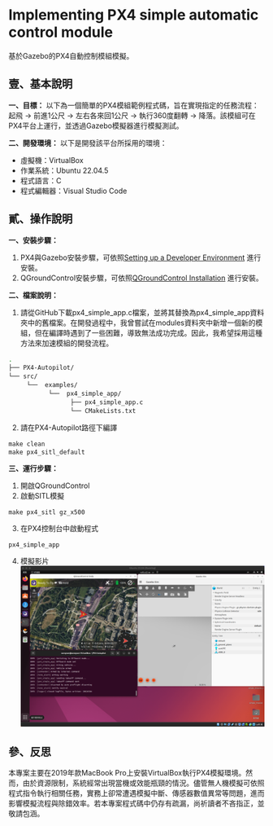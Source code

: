 # Implementing PX4 simple automatic control module

基於Gazebo的PX4自動控制模組模擬。

## 壹、基本說明
**一、目標：**
以下為一個簡單的PX4模組範例程式碼，旨在實現指定的任務流程：起飛 → 前進1公尺 → 左右各來回1公尺 → 執行360度翻轉 → 降落。該模組可在PX4平台上運行，並透過Gazebo模擬器進行模擬測試。

**二、開發環境：**
以下是開發該平台所採用的環境：
* 虛擬機：VirtualBox
* 作業系統：Ubuntu 22.04.5
* 程式語言：C
* 程式編輯器：Visual Studio Code

## 貳、操作說明
**一、安裝步驟：**
1. PX4與Gazebo安裝步驟，可依照[Setting up a Developer Environment](https://docs.px4.io/main/en/dev_setup/dev_env_linux_ubuntu) 進行安裝。
2. QGroundControl安裝步驟，可依照[QGroundControl Installation](https://docs.px4.io/main/en/dev_setup/dev_env_linux_ubuntu) 進行安裝。

**二、檔案說明：**
1. 請從GitHub下載px4_simple_app.c檔案，並將其替換為px4_simple_app資料夾中的舊檔案。在開發過程中，我曾嘗試在modules資料夾中新增一個新的模組，但在編譯時遇到了一些困難，導致無法成功完成。因此，我希望採用這種方法來加速模組的開發流程。
```bash
.
├── PX4-Autopilot/
└── src/
     └──  examples/
           └──  px4_simple_app/
                 ├── px4_simple_app.c
                 └── CMakeLists.txt
```
2. 請在PX4-Autopilot路徑下編譯
```shell
make clean
make px4_sitl_default
```

**三、運行步驟：**
1. 開啟QGroundControl
2. 啟動SITL模擬
```shell
make px4_sitl gz_x500
```
3. 在PX4控制台中啟動程式
```shell
px4_simple_app
```
4. 模擬影片
[![PX4運行過程](截圖.png)](https://github.com/user-attachments/assets/dc8e6b00-611d-4bcf-a0e8-75e75cf3a5d2)

## 參、反思
本專案主要在2019年款MacBook Pro上安裝VirtualBox執行PX4模擬環境。然而，由於資源限制，系統經常出現當機或效能瓶頸的情況。儘管無人機模擬可依照程式指令執行相關任務，實務上卻常遭遇模擬中斷、傳感器數值異常等問題，進而影響模擬流程與除錯效率。若本專案程式碼中仍存有疏漏，尚祈讀者不吝指正，並敬請包涵。
